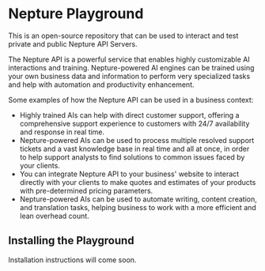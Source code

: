 # Nepture Playground

This is an open-source repository that can be used to interact and test private and public Nepture API Servers.

The Nepture API is a powerful service that enables highly customizable AI interactions and training. Nepture-powered AI engines can be trained using your own business data and information to perform very specialized tasks and help with automation and productivity enhancement.

Some examples of how the Nepture API can be used in a business context:

- Highly trained AIs can help with direct customer support, offering a comprehensive support experience to customers with 24/7 availability and response in real time.
- Nepture-powered AIs can be used to process multiple resolved support tickets and a vast knowledge base in real time and all at once, in order to help support analysts to find solutions to common issues faced by your clients.
- You can integrate Nepture API to your business' website to interact directly with your clients to make quotes and estimates of your products with pre-determined pricing parameters.
- Nepture-powered AIs can be used to automate writing, content creation, and translation tasks, helping business to work with a more efficient and lean overhead count.

## Installing the Playground

Installation instructions will come soon.
